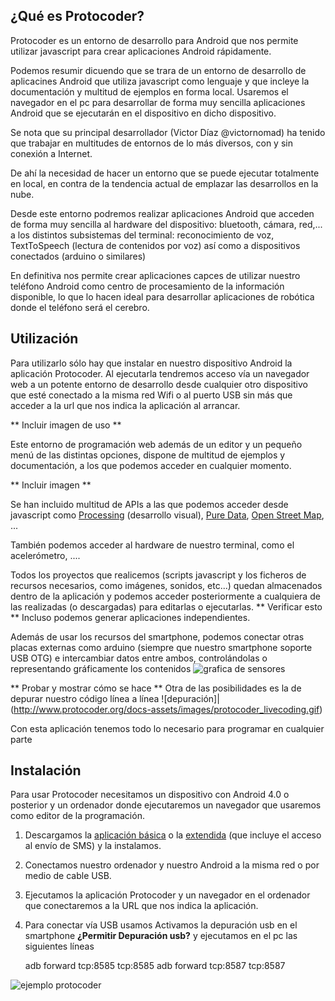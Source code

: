 ## ¿Qué es Protocoder?

Protocoder es un entorno de desarrollo para Android que nos permite utilizar javascript para crear aplicaciones Android rápidamente.

Podemos resumir dicuendo que se trara de  un entorno de desarrollo de aplicacines Android que utiliza javascript  como  lenguaje y que  incleye la documentación y multitud de ejemplos en forma  local. Usaremos el navegador en el pc  para desarrollar de forma muy sencilla aplicaciones Android que se ejecutarán en el dispositivo en dicho dispositivo.

Se nota que su principal desarrollador (Victor Díaz @victornomad) ha tenido que trabajar en multitudes de entornos de lo  más diversos, con y sin conexión a Internet.

De ahí la necesidad de hacer un entorno que se puede ejecutar totalmente en local, en contra de la tendencia actual de emplazar las desarrollos en la nube.

Desde este entorno podremos realizar aplicaciones Android que  acceden de forma muy sencilla al hardware del dispositivo: bluetooth, cámara, red,...  a los distintos subsistemas del terminal: reconocimiento de voz, TextToSpeech (lectura de contenidos por voz) así como a dispositivos conectados (arduino o similares)

En definitiva nos permite crear aplicaciones capces de utilizar nuestro teléfono Android como centro de procesamiento de la información disponible, lo que lo hacen ideal para desarrollar aplicaciones de robótica donde el teléfono será el cerebro.

## Utilización

Para utilizarlo sólo hay que instalar en nuestro dispositivo Android la aplicación Protocoder. Al ejecutarla tendremos acceso vía un navegador web a un potente entorno de desarrollo desde cualquier otro dispositivo que esté conectado a la misma red Wifi o al puerto USB sin más que acceder a la url que nos indica la aplicación al arrancar.

** Incluir imagen de uso **

Este entorno de programación web además de un editor y un pequeño menú de las distintas opciones, dispone de multitud de ejemplos y documentación, a los que podemos acceder en cualquier momento.

** Incluir imagen **

Se han incluido multitud de APIs a las que podemos acceder desde javascript como [Processing](http://processing.org) (desarrollo visual), [Pure Data](http://puredata.org), [Open Street Map](http://openstreetmap.org), ...

También podemos acceder al hardware de nuestro terminal, como el acelerómetro, ....

Todos los proyectos que realicemos (scripts javascript y los ficheros de recursos necesarios, como imágenes, sonidos, etc...)  quedan almacenados dentro de la aplicación y podemos acceder posteriormente a cualquiera de las realizadas (o descargadas) para editarlas o ejecutarlas. ** Verificar esto ** Incluso podemos generar aplicaciones independientes.

Además de usar los recursos del smartphone, podemos conectar otras placas externas como arduino (siempre que nuestro smartphone soporte USB OTG) e intercambiar datos entre ambos, controlándolas o representando gráficamente los contenidos 
![grafica de sensores](http://www.protocoder.org/docs-assets/images/protocoder_dashboard.png)


** Probar y mostrar cómo se hace **
Otra de las posibilidades es la de depurar nuestro código línea a línea ![depuración]|(http://www.protocoder.org/docs-assets/images/protocoder_livecoding.gif)

Con esta aplicación tenemos todo lo necesario para programar en cualquier parte

## Instalación

Para usar Protocoder necesitamos un dispositivo con Android 4.0 o posterior y un ordenador donde ejecutaremos un navegador que usaremos como editor de la programación.

1. Descargamos la [aplicación básica](http://www.protocoder.org/downloads/protocoder-normal-0_97.apk) o la [extendida](http://www.protocoder.org/downloads/protocoder-extended-0_97.apk) (que incluye el acceso al envío de SMS) y la instalamos.

2. Conectamos nuestro ordenador y nuestro Android a la misma red  o por medio de cable USB.

3. Ejecutamos la aplicación Protocoder y un navegador en el ordenador que conectaremos a la URL que nos indica la aplicación.

4. Para conectar vía USB usamos Activamos la depuración usb en el smartphone **¿Permitir Depuración usb?** y ejecutamos en el pc las siguientes líneas

	adb forward tcp:8585 tcp:8585
	adb forward tcp:8587 tcp:8587

![ejemplo protocoder](http://www.protocoder.org/docs-assets/images/protocoder_ide.png)
